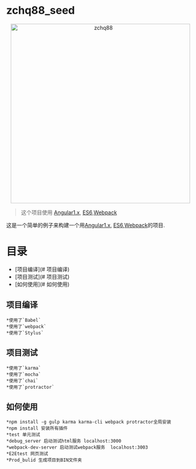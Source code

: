 # zchq88_seed
<p align="center">
  <a href="http://zchq88.github.io/" target="_blank">
    <img src="http://zchq88.github.io/image/profiles.jpg" alt="zchq88" width="480px;" >
  </a>
</p>

> 这个项目使用 [Angular1.x](https://angularjs.org), [ES6](https://git.io/es6features),[Webpack](http://webpack.github.io/)

这是一个简单的例子来构建一个用[Angular1.x](https://angularjs.org), [ES6](https://git.io/es6features),[Webpack](http://webpack.github.io/)的项目.

# 目录
* [项目编译](# 项目编译)
* [项目测试](# 项目测试)
* [如何使用](# 如何使用)

## 项目编译
    *使用了`Babel`
    *使用了`webpack`
    *使用了`Stylus`
## 项目测试
    *使用了`karma`
    *使用了`mocha`
    *使用了`chai`
    *使用了`protractor`
## 如何使用
    *npm install -g gulp karma karma-cli webpack protractor全局安装
    *npm install 安装所有插件
    *test 单元测试
    *debug_server 启动测试html服务 localhost:3000
    *webpack-dev-server 启动测试webpack服务  localhost:3003
    *E2Etest 网页测试
    *Prod_bulid 生成项目到BIN文件夹
